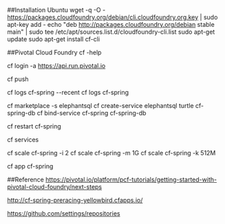 ##Installation Ubuntu
wget -q -O - https://packages.cloudfoundry.org/debian/cli.cloudfoundry.org.key | sudo apt-key add -
echo "deb http://packages.cloudfoundry.org/debian stable main" | sudo tee /etc/apt/sources.list.d/cloudfoundry-cli.list
sudo apt-get update
sudo apt-get install cf-cli



##Pivotal Cloud Foundry
cf -help

cf login -a https://api.run.pivotal.io

cf push

cf logs cf-spring --recent
cf logs cf-spring

cf marketplace -s elephantsql
cf create-service elephantsql turtle cf-spring-db
cf bind-service cf-spring cf-spring-db


cf restart cf-spring

cf services

cf scale cf-spring -i 2
cf scale cf-spring -m 1G
cf scale cf-spring -k 512M

cf app cf-spring

##Reference
https://pivotal.io/platform/pcf-tutorials/getting-started-with-pivotal-cloud-foundry/next-steps

http://cf-spring-preracing-yellowbird.cfapps.io/

https://github.com/settings/repositories